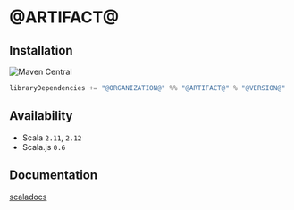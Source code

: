
[//]: # (NOTE: do not edit `README.md` in root, only edit from `src/site-preprocess/README.md`)


# @ARTIFACT@

## Installation

![Maven Central](https://img.shields.io/maven-central/v/@ORGANIZATION@/@ARTIFACT@_2.12.svg?style=for-the-badge)

```scala
libraryDependencies += "@ORGANIZATION@" %% "@ARTIFACT@" % "@VERSION@"
```

## Availability
* Scala `2.11`, `2.12`
* Scala.js `0.6`

## Documentation

[scaladocs](http://@PROJECT_ORG@.github.io/@PROJECT@/scaladocs/api/@VERSION@/org/isomorf/runtime/effect/api/monadic)
